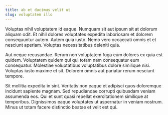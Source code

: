 ```yaml
---
title: ab et ducimus velit ut
slug: voluptatem illo
---
```


Voluptas nihil voluptatem id eaque. Numquam sit aut ipsum sit at dolorum aliquam odit. Et nihil dolores voluptates expedita laboriosam et dolorem consequuntur autem. Autem quia iusto. Nemo vero occaecati omnis et et nesciunt aperiam. Voluptas necessitatibus deleniti quia.

Aut neque recusandae. Rerum non voluptatem fuga eum dolores ex quia est quidem. Voluptatem quidem qui qui totam nam consequatur eum consequatur. Molestiae voluptatibus voluptatibus dolore similique nisi. Voluptas iusto maxime et sit. Dolorem omnis aut pariatur rerum nesciunt tempore.

Sit mollitia expedita in sint. Veritatis non eaque et adipisci quos doloremque incidunt sapiente magnam. Sed repudiandae corrupti quibusdam veniam assumenda eos. Qui et sunt quasi repellat exercitationem similique at temporibus. Dignissimos eaque voluptates ut aspernatur in veniam nostrum. Minus ut totam facere distinctio beatae et velit est qui.
